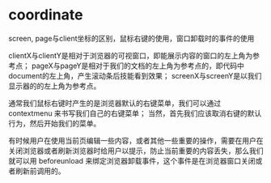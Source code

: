 coordinate
==========

screen, page与client坐标的区别，鼠标右键的使用，窗口卸载时的事件的使用

clientX与clientY是相对于浏览器的可视窗口，即能展示内容的窗口的左上角为参考点；
pageX与pageY是相对于我们的文档的左上角为参考点的，即代码中document的左上角，产生滚动条后技能看到效果；
screenX与screenY是以我们显示器的的左上角为参考点。

通常我们鼠标右键时产生的是浏览器默认的右键菜单，我们可以通过 contextmenu 来书写我们自己的右键菜单；
当然，首先我们应该取消右键的默认行为，然后开始我们的菜单。

有时候用户在使用当前页编辑一些内容，或者其他一些重要的操作，需要在用户在关闭浏览器或者刷新浏览器时给用户以提示，防止当前重要的内容丢失，那么我们就可以用 beforeunload 来绑定浏览器卸载事件，这个事件是在浏览器窗口关闭或者刷新前调用的。
